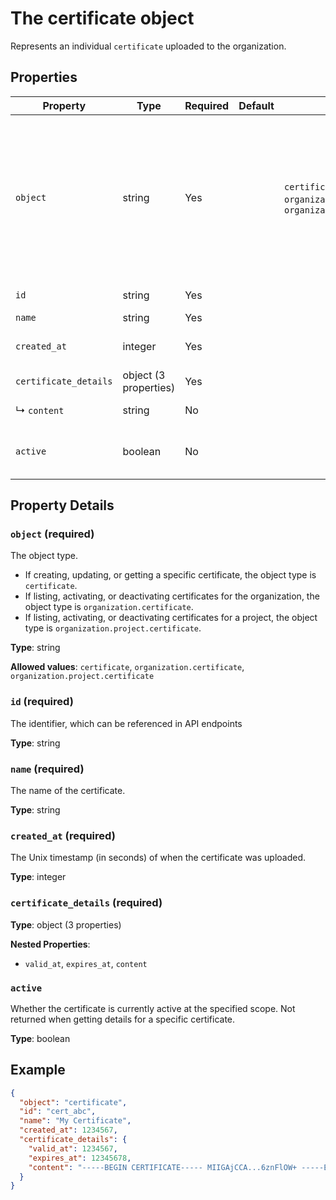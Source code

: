 # The certificate object

Represents an individual `certificate` uploaded to the organization.

## Properties

| Property | Type | Required | Default | Allowed Values | Description |
| -------- | ---- | -------- | ------- | -------------- | ----------- |
| `object` | string | Yes |  | `certificate`, `organization.certificate`, `organization.project.certificate` | The object type. <br>  <br> - If creating, updating, or getting a specific certificate, the object type is `certificate`. <br> - If listing, activating, or deactivating certificates for the organization, the object type is `organization.certificate`. <br> - If listing, activating, or deactivating certificates for a project, the object type is `organization.project.certificate`. <br>  |
| `id` | string | Yes |  |  | The identifier, which can be referenced in API endpoints |
| `name` | string | Yes |  |  | The name of the certificate. |
| `created_at` | integer | Yes |  |  | The Unix timestamp (in seconds) of when the certificate was uploaded. |
| `certificate_details` | object (3 properties) | Yes |  |  |  |
|   ↳ `content` | string | No |  |  | The content of the certificate in PEM format. |
| `active` | boolean | No |  |  | Whether the certificate is currently active at the specified scope. Not returned when getting details for a specific certificate. |

## Property Details

### `object` (required)

The object type.

- If creating, updating, or getting a specific certificate, the object type is `certificate`.
- If listing, activating, or deactivating certificates for the organization, the object type is `organization.certificate`.
- If listing, activating, or deactivating certificates for a project, the object type is `organization.project.certificate`.


**Type**: string

**Allowed values**: `certificate`, `organization.certificate`, `organization.project.certificate`

### `id` (required)

The identifier, which can be referenced in API endpoints

**Type**: string

### `name` (required)

The name of the certificate.

**Type**: string

### `created_at` (required)

The Unix timestamp (in seconds) of when the certificate was uploaded.

**Type**: integer

### `certificate_details` (required)

**Type**: object (3 properties)

**Nested Properties**:

* `valid_at`, `expires_at`, `content`

### `active`

Whether the certificate is currently active at the specified scope. Not returned when getting details for a specific certificate.

**Type**: boolean

## Example

```json
{
  "object": "certificate",
  "id": "cert_abc",
  "name": "My Certificate",
  "created_at": 1234567,
  "certificate_details": {
    "valid_at": 1234567,
    "expires_at": 12345678,
    "content": "-----BEGIN CERTIFICATE----- MIIGAjCCA...6znFlOW+ -----END CERTIFICATE-----"
  }
}

```

